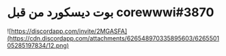 # بوت ديسكورد من قبل corewwwi#3870
![https://discordapp.com/invite/2MGASFA](https://cdn.discordapp.com/attachments/626548970335895603/626550105285197834/12.png)
